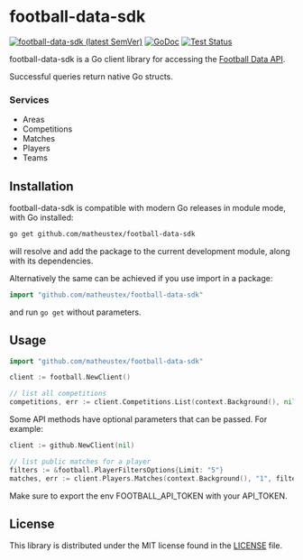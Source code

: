 # football-data-sdk #
[![football-data-sdk (latest SemVer)](https://img.shields.io/github/v/release/matheustex/football-data-sdk?sort=semver)](https://github.com/matheustex/football-data-sdk/releases)
[![GoDoc](https://img.shields.io/static/v1?label=godoc&message=reference&color=blue)](https://pkg.go.dev/github.com/matheustex/football-data-sdk)
[![Test Status](https://github.com/google/go-github/workflows/tests/badge.svg)](https://github.com/matheustex/football-data-sdk/actions?query=workflow%3Atests)

football-data-sdk is a Go client library for accessing the [Football Data API](https://www.football-data.org/documentation/api).

Successful queries return native Go structs.

### Services

* Areas
* Competitions
* Matches
* Players
* Teams

## Installation ##

football-data-sdk is compatible with modern Go releases in module mode, with Go installed:

```bash
go get github.com/matheustex/football-data-sdk
```

will resolve and add the package to the current development module, along with its dependencies.

Alternatively the same can be achieved if you use import in a package:

```go
import "github.com/matheustex/football-data-sdk"
```

and run `go get` without parameters.

## Usage ##

```go
import "github.com/matheustex/football-data-sdk"
```

```go
client := football.NewClient()

// list all competitions
competitions, err := client.Competitions.List(context.Background(), nil)
```

Some API methods have optional parameters that can be passed. For example:

```go
client := github.NewClient(nil)

// list public matches for a player
filters := &football.PlayerFiltersOptions{Limit: "5"}
matches, err := client.Players.Matches(context.Background(), "1", filters)
```

Make sure to export the env FOOTBALL_API_TOKEN with your API_TOKEN.

## License ##

This library is distributed under the MIT license found in the [LICENSE](./LICENSE)
file.
